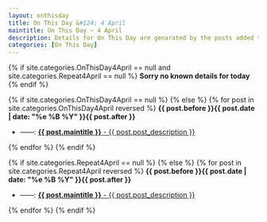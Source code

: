 ```yaml
---
layout: onthisday
title: On This Day &#124; 4 April
maintitle: On This Day — 4 April
description: Details for On This Day are genarated by the posts added to the website so the content is subject to changes/updates over time.
categories: [On This Day]
---
```


{% if site.categories.OnThisDay4April == null and site.categories.Repeat4April == null %}
<strong>Sorry no known details for today</strong>
{% endif %}

{% if site.categories.OnThisDay4April == null %}
{% else %}
{% for post in site.categories.OnThisDay4April reversed %}
<strong>{{ post.before }}{{ post.date | date: "%e %B %Y" }}{{ post.after }}</strong>
<ul>
<li> ——: <a href="{{ post.url }}"><strong>{{ post.maintitle }}</strong> - {{ post.post_description }}</a></li>
</ul>
{% endfor %}
{% endif %}

{% if site.categories.Repeat4April == null %}
{% else %}
{% for post in site.categories.Repeat4April reversed %}
<strong>{{ post.before }}{{ post.date | date: "%e %B %Y" }}{{ post.after }}</strong>
<ul>
<li> ——: <a href="{{ post.url }}"><strong>{{ post.maintitle }}</strong> - {{ post.post_description }}</a></li>
</ul>
{% endfor %}
{% endif %}
